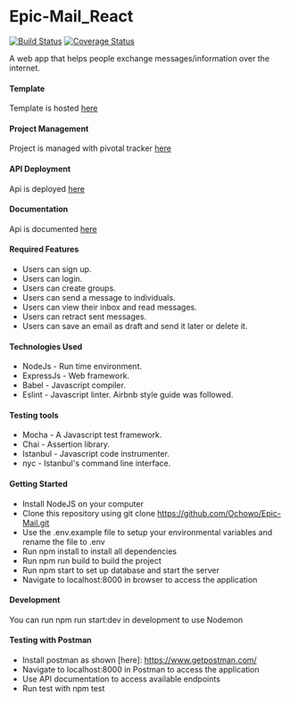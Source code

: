 # Epic-Mail_React

[![Build Status](https://travis-ci.com/Ochowo/Epic-Mail-FE.svg?branch=develop)](https://travis-ci.com/Ochowo/Epic-Mail-FE)
[![Coverage Status](https://coveralls.io/repos/github/Ochowo/Epic-Mail-FE/badge.svg?branch=develop)](https://coveralls.io/github/Ochowo/Epic-Mail-FE?branch=develop)

A web app that helps people exchange messages/information over the internet.

#### Template
Template is hosted [here](https://ochowo.github.io/Epic-Mail/)

#### Project Management
Project is managed with pivotal tracker [here](https://www.pivotaltracker.com/n/projects/2314414)

#### API Deployment
Api is deployed [here](https://epic-mail02.herokuapp.com/)

#### Documentation
Api is documented [here](https://epicmail1.docs.apiary.io/#)

#### Required Features
* Users can sign up.
* Users can login.
* Users can create groups.
* Users can send a message to individuals.
* Users can view their inbox and read messages.
* Users can retract sent messages.
* Users can save an email as draft and send it later or delete it.

#### Technologies Used
* NodeJs - Run time environment.
* ExpressJs - Web framework.
* Babel - Javascript compiler.
* Eslint - Javascript linter. Airbnb style guide was followed.

#### Testing tools
* Mocha - A Javascript test framework.
* Chai - Assertion library.
* Istanbul - Javascript code instrumenter.
* nyc - Istanbul's command line interface.

#### Getting Started
* Install NodeJS on your computer
* Clone this repository using git clone https://github.com/Ochowo/Epic-Mail.git
* Use the .env.example file to setup your environmental variables and rename the file to .env
* Run npm install to install all dependencies
* Run npm run build to build the project
* Run npm start to set up database and start the server
* Navigate to localhost:8000 in browser to access the application

#### Development
You can run npm run start:dev in development to use Nodemon

#### Testing with Postman
* Install postman as shown [here]: https://www.getpostman.com/
* Navigate to localhost:8000 in Postman to access the application
* Use API documentation to access available endpoints
* Run test with npm test

